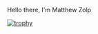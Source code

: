 Hello there, I'm Matthew Zolp

[![trophy](https://github-profile-trophy.vercel.app/?username=ryo-ma)](https://github.com/ryo-ma/github-profile-trophy)
<!--
**matthew-zolp/matthew-zolp** is a ✨ _special_ ✨ repository because its `README.md` (this file) appears on your GitHub profile.

Here are some ideas to get you started:

- 🔭 I’m currently working on ...
- 🌱 I’m currently learning ...
- 👯 I’m looking to collaborate on ...
- 🤔 I’m looking for help with ...
- 💬 Ask me about ...
- 📫 How to reach me: ...
- 😄 Pronouns: ...
- ⚡ Fun fact: ...
-->
